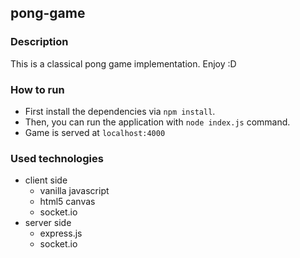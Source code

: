 ## pong-game

### Description
This is a classical pong game implementation. Enjoy :D

### How to run
- First install the dependencies via `npm install`.
- Then, you can run the application with `node index.js` command.
- Game is served at `localhost:4000`

### Used technologies
- client side
  - vanilla javascript
  - html5 canvas
  - socket.io
- server side
  - express.js
  - socket.io
